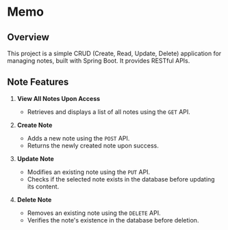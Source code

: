 # Memo

## Overview
This project is a simple CRUD (Create, Read, Update, Delete) application for managing notes,
built with Spring Boot. It provides RESTful APIs.


## Note Features
1. **View All Notes Upon Access**
    - Retrieves and displays a list of all notes using the `GET` API.

2. **Create Note**
    - Adds a new note using the `POST` API.
    - Returns the newly created note upon success.

3. **Update Note**
    - Modifies an existing note using the `PUT` API.
    - Checks if the selected note exists in the database before updating its content.

4. **Delete Note**
    - Removes an existing note using the `DELETE` API.
    - Verifies the note's existence in the database before deletion.